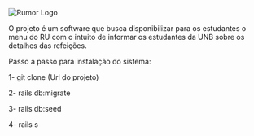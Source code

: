 ![Rumor Logo](app/assets/images/rumor-logo.png)

O projeto é um software que busca disponibilizar para os estudantes o menu do RU com o intuito de informar os estudantes da UNB sobre os detalhes das refeições.

Passo a passo para instalação do sistema:

1- git clone (Url do projeto)

2- rails db:migrate

3- rails db:seed

4- rails s

